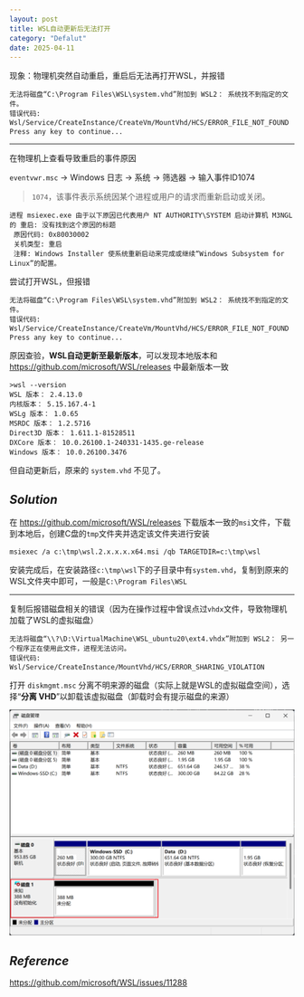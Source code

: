 ```yaml
---
layout: post
title: WSL自动更新后无法打开
category: "Defalut"
date: 2025-04-11
---
```



现象：物理机突然自动重启，重启后无法再打开WSL，并报错

````
无法将磁盘“C:\Program Files\WSL\system.vhd”附加到 WSL2： 系统找不到指定的文件。
错误代码: Wsl/Service/CreateInstance/CreateVm/MountVhd/HCS/ERROR_FILE_NOT_FOUND
Press any key to continue...
````

---

在物理机上查看导致重启的事件原因

`eventvwr.msc` -> Windows 日志 -> 系统 -> 筛选器 -> 输入事件ID1074

>  `1074`，该事件表示系统因某个进程或用户的请求而重新启动或关闭。

````
进程 msiexec.exe 由于以下原因已代表用户 NT AUTHORITY\SYSTEM 启动计算机 M3NGL 的 重启: 没有找到这个原因的标题
 原因代码: 0x80030002
 关机类型: 重启
 注释: Windows Installer 使系统重新启动来完成或继续“Windows Subsystem for Linux”的配置。
````

尝试打开WSL，但报错

````
无法将磁盘“C:\Program Files\WSL\system.vhd”附加到 WSL2： 系统找不到指定的文件。
错误代码: Wsl/Service/CreateInstance/CreateVm/MountVhd/HCS/ERROR_FILE_NOT_FOUND
Press any key to continue...
````

原因查验，**WSL自动更新至最新版本**，可以发现本地版本和 https://github.com/microsoft/WSL/releases 中最新版本一致

````
>wsl --version
WSL 版本： 2.4.13.0
内核版本： 5.15.167.4-1
WSLg 版本： 1.0.65
MSRDC 版本： 1.2.5716
Direct3D 版本： 1.611.1-81528511
DXCore 版本： 10.0.26100.1-240331-1435.ge-release
Windows 版本： 10.0.26100.3476
````

但自动更新后，原来的 `system.vhd` 不见了。

## $Solution$​

在 https://github.com/microsoft/WSL/releases 下载版本一致的`msi`文件，下载到本地后，创建C盘的`tmp`文件夹并选定该文件夹进行安装

````
msiexec /a c:\tmp\wsl.2.x.x.x.x64.msi /qb TARGETDIR=c:\tmp\wsl
````

安装完成后，在安装路径`c:\tmp\wsl`下的子目录中有`system.vhd`，复制到原来的WSL文件夹中即可，一般是`C:\Program Files\WSL`

---

复制后报错磁盘相关的错误（因为在操作过程中曾误点过`vhdx`文件，导致物理机加载了WSL的虚拟磁盘）

````
无法将磁盘“\\?\D:\VirtualMachine\WSL_ubuntu20\ext4.vhdx”附加到 WSL2： 另一个程序正在使用此文件，进程无法访问。
错误代码: Wsl/Service/CreateInstance/MountVhd/HCS/ERROR_SHARING_VIOLATION
````

打开 `diskmgmt.msc` 分离不明来源的磁盘（实际上就是WSL的虚拟磁盘空间），选择“**分离 VHD**”以卸载该虚拟磁盘（卸载时会有提示磁盘的来源）

![image-20250411174231545](/pic/image-20250411174231545.png)

##  $Reference$

https://github.com/microsoft/WSL/issues/11288
